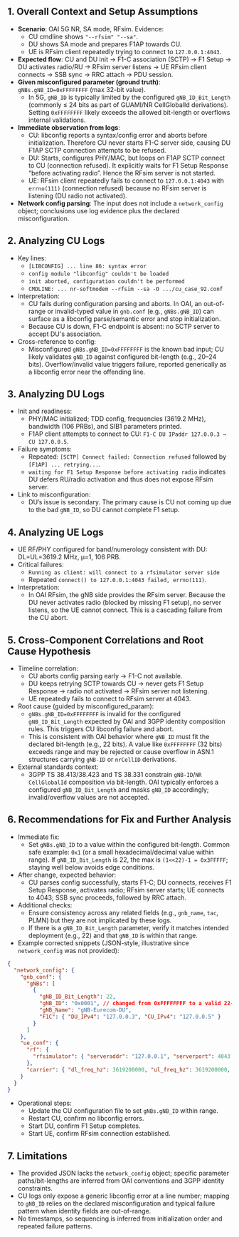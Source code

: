 ## 1. Overall Context and Setup Assumptions
- **Scenario**: OAI 5G NR, SA mode, RFsim. Evidence:
  - CU cmdline shows `"--rfsim" "--sa"`.
  - DU shows SA mode and prepares F1AP towards CU.
  - UE is RFsim client repeatedly trying to connect to `127.0.0.1:4043`.
- **Expected flow**: CU and DU init → F1-C association (SCTP) → F1 Setup → DU activates radio/RU → RFsim server listens → UE RFsim client connects → SSB sync → RRC attach → PDU session.
- **Given misconfigured parameter (ground truth)**: `gNBs.gNB_ID=0xFFFFFFFF` (max 32-bit value).
  - In 5G, `gNB_ID` is typically limited by the configured `gNB_ID_Bit_Length` (commonly ≤ 24 bits as part of GUAMI/NR CellGlobalId derivations). Setting `0xFFFFFFFF` likely exceeds the allowed bit-length or overflows internal validations.
- **Immediate observation from logs**:
  - CU: libconfig reports a syntax/config error and aborts before initialization. Therefore CU never starts F1-C server side, causing DU F1AP SCTP connection attempts to be refused.
  - DU: Starts, configures PHY/MAC, but loops on F1AP SCTP connect to CU (connection refused). It explicitly waits for F1 Setup Response “before activating radio”. Hence the RFsim server is not started.
  - UE: RFsim client repeatedly fails to connect to `127.0.0.1:4043` with `errno(111)` (connection refused) because no RFsim server is listening (DU radio not activated).
- **Network config parsing**: The input does not include a `network_config` object; conclusions use log evidence plus the declared misconfiguration.


## 2. Analyzing CU Logs
- Key lines:
  - `[LIBCONFIG] ... line 86: syntax error`
  - `config module "libconfig" couldn't be loaded`
  - `init aborted, configuration couldn't be performed`
  - `CMDLINE: ... nr-softmodem --rfsim --sa -O .../cu_case_92.conf`
- Interpretation:
  - CU fails during configuration parsing and aborts. In OAI, an out-of-range or invalid-typed value in `gnb.conf` (e.g., `gNBs.gNB_ID`) can surface as a libconfig parse/semantic error and stop initialization.
  - Because CU is down, F1-C endpoint is absent: no SCTP server to accept DU's association.
- Cross-reference to config:
  - Misconfigured `gNBs.gNB_ID=0xFFFFFFFF` is the known bad input; CU likely validates `gNB_ID` against configured bit-length (e.g., 20–24 bits). Overflow/invalid value triggers failure, reported generically as a libconfig error near the offending line.


## 3. Analyzing DU Logs
- Init and readiness:
  - PHY/MAC initialized; TDD config, frequencies (3619.2 MHz), bandwidth (106 PRBs), and SIB1 parameters printed.
  - F1AP client attempts to connect to CU: `F1-C DU IPaddr 127.0.0.3 → CU 127.0.0.5`.
- Failure symptoms:
  - Repeated: `[SCTP] Connect failed: Connection refused` followed by `[F1AP] ... retrying...`.
  - `waiting for F1 Setup Response before activating radio` indicates DU defers RU/radio activation and thus does not expose RFsim server.
- Link to misconfiguration:
  - DU’s issue is secondary. The primary cause is CU not coming up due to the bad `gNB_ID`, so DU cannot complete F1 setup.


## 4. Analyzing UE Logs
- UE RF/PHY configured for band/numerology consistent with DU: DL=UL=3619.2 MHz, μ=1, 106 PRB.
- Critical failures:
  - `Running as client: will connect to a rfsimulator server side`
  - Repeated `connect() to 127.0.0.1:4043 failed, errno(111)`.
- Interpretation:
  - In OAI RFsim, the gNB side provides the RFsim server. Because the DU never activates radio (blocked by missing F1 setup), no server listens, so the UE cannot connect. This is a cascading failure from the CU abort.


## 5. Cross-Component Correlations and Root Cause Hypothesis
- Timeline correlation:
  - CU aborts config parsing early → F1-C not available.
  - DU keeps retrying SCTP towards CU → never gets F1 Setup Response → radio not activated → RFsim server not listening.
  - UE repeatedly fails to connect to RFsim server at 4043.
- Root cause (guided by misconfigured_param):
  - `gNBs.gNB_ID=0xFFFFFFFF` is invalid for the configured `gNB_ID_Bit_Length` expected by OAI and 3GPP identity composition rules. This triggers CU libconfig failure and abort.
  - This is consistent with OAI behavior where `gNB_ID` must fit the declared bit-length (e.g., 22 bits). A value like `0xFFFFFFFF` (32 bits) exceeds range and may be rejected or cause overflow in ASN.1 structures carrying `gNB-ID` or `nrCellID` derivations.
- External standards context:
  - 3GPP TS 38.413/38.423 and TS 38.331 constrain `gNB-ID`/`NR CellGlobalId` composition via bit-length. OAI typically enforces a configured `gNB_ID_Bit_Length` and masks `gNB_ID` accordingly; invalid/overflow values are not accepted.


## 6. Recommendations for Fix and Further Analysis
- Immediate fix:
  - Set `gNBs.gNB_ID` to a value within the configured bit-length. Common safe example: `0x1` (or a small hexadecimal/decimal value within range). If `gNB_ID_Bit_Length` is 22, the max is `(1<<22)-1 = 0x3FFFFF`; staying well below avoids edge conditions.
- After change, expected behavior:
  - CU parses config successfully, starts F1-C; DU connects, receives F1 Setup Response, activates radio; RFsim server starts; UE connects to 4043; SSB sync proceeds, followed by RRC attach.
- Additional checks:
  - Ensure consistency across any related fields (e.g., `gnb_name`, `tac`, PLMN) but they are not implicated by these logs.
  - If there is a `gNB_ID_Bit_Length` parameter, verify it matches intended deployment (e.g., 22) and that `gNB_ID` is within that range.
- Example corrected snippets (JSON-style, illustrative since `network_config` was not provided):
```json
{
  "network_config": {
    "gnb_conf": {
      "gNBs": [
        {
          "gNB_ID_Bit_Length": 22,
          "gNB_ID": "0x0001", // changed from 0xFFFFFFFF to a valid 22-bit value
          "gNB_Name": "gNB-Eurecom-DU",
          "F1C": { "DU_IPv4": "127.0.0.3", "CU_IPv4": "127.0.0.5" }
        }
      ]
    },
    "ue_conf": {
      "rf": {
        "rfsimulator": { "serveraddr": "127.0.0.1", "serverport": 4043 }
      },
      "carrier": { "dl_freq_hz": 3619200000, "ul_freq_hz": 3619200000, "n_rb_dl": 106, "mu": 1 }
    }
  }
}
```
- Operational steps:
  - Update the CU configuration file to set `gNBs.gNB_ID` within range.
  - Restart CU, confirm no libconfig errors.
  - Start DU, confirm F1 Setup completes.
  - Start UE, confirm RFsim connection established.


## 7. Limitations
- The provided JSON lacks the `network_config` object; specific parameter paths/bit-lengths are inferred from OAI conventions and 3GPP identity constraints.
- CU logs only expose a generic libconfig error at a line number; mapping to `gNB_ID` relies on the declared misconfiguration and typical failure pattern when identity fields are out-of-range.
- No timestamps, so sequencing is inferred from initialization order and repeated failure patterns.